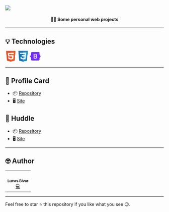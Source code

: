 
 <img align="center" src="https://i.imgur.com/XcZ8Bhb.gif">
 <h4 align="center">👨‍💻 Some personal web projects </h4>

<hr>

## 💡 Technologies
  <p align="left">
    <img src="https://raw.githubusercontent.com/devicons/devicon/d00d0969292a6569d45b06d3f350f463a0107b0d/icons/html5/html5-original.svg" alt="html5" width="35" height="35"/>
    <img src="https://raw.githubusercontent.com/devicons/devicon/d00d0969292a6569d45b06d3f350f463a0107b0d/icons/css3/css3-original.svg" alt="css3" width="35" height="35"/>
    <img src="https://raw.githubusercontent.com/devicons/devicon/d00d0969292a6569d45b06d3f350f463a0107b0d/icons/bootstrap/bootstrap-plain.svg" alt="bootstrap" width="35" height="35"/>
  </p>
<hr>

## 📍 Profile Card
 - 📦 [Repository](https://github.com/lucasbivar/web-projects/tree/main/profile-card)
 - 🖥  [Site](https://profile-card-project.netlify.app/)
 
 ## 📍 Huddle
 - 📦 [Repository](https://github.com/lucasbivar/web-projects/tree/main/huddle)
 - 🖥  [Site](https://huddle-company.netlify.app/)

 
<hr> 
 
## 🤓 Author 
<table>
  <tr>
    <td align="center"><a href="https://github.com/lucasbivar"><img src="https://avatars0.githubusercontent.com/u/60802661?s=460&u=f0cdbe837dc717c91999b2255973fe9584a1d352&v=4" width="100px;" alt=""/><br /><sub><b>Lucas Bivar</b></sub></a><br /><a href="https://github.com/lucasbivar" title="Code">💻</a></td>
  <tr>
</table>

***
Feel free to star ⭐ this repository if you like what you see 😉.
